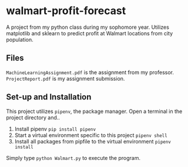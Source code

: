 # walmart-profit-forecast
A project from my python class during my sophomore year. Utilizes matplotlib and sklearn to predict profit at Walmart locations from city population.

## Files
`MachineLearningAssignment.pdf` is the assignment from my professor. <br>
`ProjectReport.pdf` is my assignment submission.

## Set-up and Installation
This project utilizes `pipenv`, the package manager. Open a terminal in the project directory and..

1. Install pipenv
`pip install pipenv`
2. Start a virtual environment specific to this project
`pipenv shell`
3. Install all packages from pipfile to the virtual environment
`pipenv install`

 Simply type `python Walmart.py` to execute the program.
